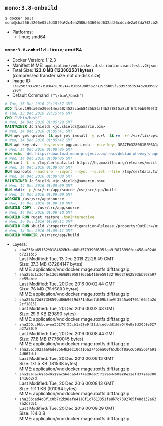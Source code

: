 ## `mono:3.8-onbuild`

```console
$ docker pull mono@sha256:5266e05c0d38f9a92c4ea2586a63603dd632a466cddc4e2a03da702cb24e9394
```

-	Platforms:
	-	linux; amd64

### `mono:3.8-onbuild` - linux; amd64

-	Docker Version: 1.12.3
-	Manifest MIME: `application/vnd.docker.distribution.manifest.v2+json`
-	Total Size: **123.0 MB (123002531 bytes)**  
	(compressed transfer size, not on-disk size)
-	Image ID: `sha256:8332057e1004b1702447e1b6d98d5a27319c6b09f28953b3d534328999922804`
-	Default Command: `["\/bin\/bash"]`

```dockerfile
# Tue, 13 Dec 2016 22:15:37 GMT
ADD file:199da03e20ee14ea6024525caeb8435b86af4b2788f5a8c8f6fb9bb0209f3fff in / 
# Tue, 13 Dec 2016 22:15:46 GMT
CMD ["/bin/bash"]
# Wed, 14 Dec 2016 01:05:29 GMT
MAINTAINER Jo Shields <jo.shields@xamarin.com>
# Wed, 14 Dec 2016 01:05:41 GMT
RUN apt-get update 	&& apt-get install -y curl 	&& rm -rf /var/lib/apt/lists/*
# Wed, 14 Dec 2016 01:05:42 GMT
RUN apt-key adv --keyserver pgp.mit.edu --recv-keys 3FA7E0328081BFF6A14DA29AA6A19B38D3D831EF
# Wed, 14 Dec 2016 01:09:05 GMT
RUN echo "deb http://download.mono-project.com/repo/debian wheezy/snapshots/3.8.0 main" > /etc/apt/sources.list.d/mono-xamarin.list         && echo "deb http://download.mono-project.com/repo/debian 38-security main" >> /etc/apt/sources.list.d/mono-xamarin.list 	&& apt-get update 	&& apt-get install -y mono-devel fsharp mono-vbnc nuget 	&& rm -rf /var/lib/apt/lists/*
# Wed, 14 Dec 2016 01:09:06 GMT
RUN curl -L -o /tmp/certdata.txt https://hg.mozilla.org/releases/mozilla-release/raw-file/5d447d9abfdf/security/nss/lib/ckfw/builtins/certdata.txt
# Wed, 14 Dec 2016 01:09:07 GMT
RUN mozroots --machine --import --sync --quiet --file /tmp/certdata.txt
# Wed, 14 Dec 2016 01:09:08 GMT
MAINTAINER Jo Shields <jo.shields@xamarin.com>
# Wed, 14 Dec 2016 01:09:09 GMT
RUN mkdir -p /usr/src/app/source /usr/src/app/build
# Wed, 14 Dec 2016 01:09:09 GMT
WORKDIR /usr/src/app/source
# Wed, 14 Dec 2016 01:09:10 GMT
ONBUILD COPY . /usr/src/app/source
# Wed, 14 Dec 2016 01:09:10 GMT
ONBUILD RUN nuget restore -NonInteractive
# Wed, 14 Dec 2016 01:09:11 GMT
ONBUILD RUN xbuild /property:Configuration=Release /property:OutDir=/usr/src/app/build/
# Wed, 14 Dec 2016 01:09:11 GMT
ONBUILD WORKDIR /usr/src/app/build
```

-	Layers:
	-	`sha256:b65f3290184628b3ea88b85793900695faa9f3878990fec458a4024dc7211bc5`  
		Last Modified: Tue, 13 Dec 2016 22:26:49 GMT  
		Size: 37.3 MB (37284147 bytes)  
		MIME: application/vnd.docker.image.rootfs.diff.tar.gzip
	-	`sha256:1c3d46c13659b9d95958f863bb4169e59f32f9662f602593bb9b8a97ce55abbe`  
		Last Modified: Tue, 20 Dec 2016 00:02:44 GMT  
		Size: 7.6 MB (7645683 bytes)  
		MIME: application/vnd.docker.image.rootfs.diff.tar.gzip
	-	`sha256:72d8730859bd86b96f9d871a0ae7d609b3ae9f3545a64701f66a4a2d2cf18161`  
		Last Modified: Tue, 20 Dec 2016 00:02:43 GMT  
		Size: 29.9 KB (29890 bytes)  
		MIME: application/vnd.docker.image.rootfs.diff.tar.gzip
	-	`sha256:c9bbca4ea53270f55cb1a29a9f22ddcedbdd2dda0f0e8a9d3039e827a27a50d9`  
		Last Modified: Tue, 20 Dec 2016 00:08:44 GMT  
		Size: 77.8 MB (77760045 bytes)  
		MIME: application/vnd.docker.image.rootfs.diff.tar.gzip
	-	`sha256:302aaa9ade3564b2ec10d316a2745bea00f653bdf8a6c6b9a5614a914d667dcf`  
		Last Modified: Tue, 20 Dec 2016 00:08:13 GMT  
		Size: 181.5 KB (181538 bytes)  
		MIME: application/vnd.docker.image.rootfs.diff.tar.gzip
	-	`sha256:ec6865d0a28ec56dce54777e29d07c71a964450988e31efd378003801416d27d`  
		Last Modified: Tue, 20 Dec 2016 00:08:13 GMT  
		Size: 101.1 KB (101064 bytes)  
		MIME: application/vnd.docker.image.rootfs.diff.tar.gzip
	-	`sha256:ad4d8f1c0b7c2b98afe4188f1c7618351fa8b7c7392765f48d152a637a2c7351`  
		Last Modified: Tue, 20 Dec 2016 00:09:29 GMT  
		Size: 164.0 B  
		MIME: application/vnd.docker.image.rootfs.diff.tar.gzip
